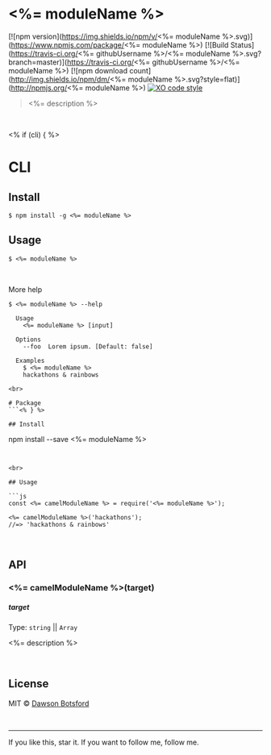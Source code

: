 # <%= moduleName %>
[![npm version](https://img.shields.io/npm/v/<%= moduleName %>.svg)](https://www.npmjs.com/package/<%= moduleName %>)
[![Build Status](https://travis-ci.org/<%= githubUsername %>/<%= moduleName %>.svg?branch=master)](https://travis-ci.org/<%= githubUsername %>/<%= moduleName %>)
[![npm download count](http://img.shields.io/npm/dm/<%= moduleName %>.svg?style=flat)](http://npmjs.org/<%= moduleName %>)
[![XO code style](https://img.shields.io/badge/code_style-XO-5ed9c7.svg)](https://github.com/sindresorhus/xo)

> <%= description %>

<br>

<% if (cli) { %>
# CLI

## Install

```
$ npm install -g <%= moduleName %>
```

## Usage

```
$ <%= moduleName %>

```

<br>

More help

```
$ <%= moduleName %> --help

  Usage
    <%= moduleName %> [input]

  Options
    --foo  Lorem ipsum. [Default: false]

  Examples
    $ <%= moduleName %>
    hackathons & rainbows

<br>

# Package
```<% } %>

## Install

```
npm install --save <%= moduleName %>
```


<br>

## Usage

```js
const <%= camelModuleName %> = require('<%= moduleName %>');

<%= camelModuleName %>('hackathons');
//=> 'hackathons & rainbows'
```

<br>

## API

### <%= camelModuleName %>(target)

##### target

Type: `string` || `Array`

<%= description %>

<br>

## License

MIT © [Dawson Botsford](http://dawsonbotsford.com)

<br>

---
If you like this, star it. If you want to follow me, follow me.
